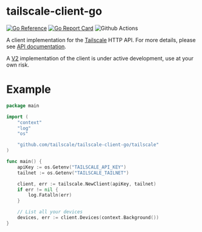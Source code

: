 # tailscale-client-go

[![Go Reference](https://pkg.go.dev/badge/github.com/tailscale/tailscale-client-go.svg)](https://pkg.go.dev/github.com/tailscale/tailscale-client-go)
[![Go Report Card](https://goreportcard.com/badge/github.com/tailscale/tailscale-client-go)](https://goreportcard.com/report/github.com/tailscale/tailscale-client-go)
![Github Actions](https://github.com/tailscale/tailscale-client-go/actions/workflows/ci.yml/badge.svg?branch=master)


A client implementation for the [Tailscale](https://tailscale.com) HTTP API.
For more details, please see [API documentation](https://github.com/tailscale/tailscale/blob/main/api.md).

A [V2](v2) implementation of the client is under active development, use at your own risk.

# Example

```go
package main

import (
	"context"
	"log"
	"os"

	"github.com/tailscale/tailscale-client-go/tailscale"
)

func main() {
	apiKey := os.Getenv("TAILSCALE_API_KEY")
	tailnet := os.Getenv("TAILSCALE_TAILNET")

	client, err := tailscale.NewClient(apiKey, tailnet)
	if err != nil {
		log.Fatalln(err)
	}

	// List all your devices
	devices, err := client.Devices(context.Background())
}
```
